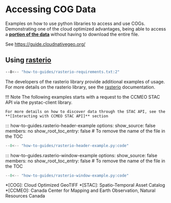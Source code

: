 # Accessing COG Data
Examples on how to use python libraries to access and use COGs. Demonstrating one of the cloud
optimized advantages, being able to access a **[portion of the data]** without having to download the entire file.  

See <https://guide.cloudnativegeo.org/>

## Using [rasterio]

``` sh
--8<-- "how-to-guides/rasterio-requirements.txt:2"
```

The developers of the rasterio library provide additional examples of usage. 
For more details on the rasterio library, see the [rasterio] documentation.

!!! Note
    The following examples starts with a request to the CCMEO STAC API via the pystac-client library.  

    For more details on how to discover data through the STAC API, see the **[Interacting with CCMEO STAC API]** section

<!-- START: Read the header of a cog using rasterio -->
::: how-to-guides.rasterio-header-example
    options:
        show_source: false
        members: no
        show_root_toc_entry: false # To remove the name of the file in the TOC

``` py linenums="1" hl_lines="23-35"
--8<-- "how-to-guides/rasterio-header-example.py:code"
```
<!-- END: Read the header of a cog using rasterio -->

<!-- START: Read a portion of a cog using rasterio -->
::: how-to-guides.rasterio-window-example
    options:
        show_source: false
        members: no
        show_root_toc_entry: false # To remove the name of the file in the TOC

``` py linenums="1" hl_lines="27-37"
--8<-- "how-to-guides/rasterio-window-example.py:code"
```
<!-- END: Read a portion of a cog using rasterio -->

[rasterio installation]: https://rasterio.readthedocs.io/en/stable/installation.html
[rasterio]: https://rasterio.readthedocs.io/en/latest/quickstart.html
[Interacting with CCMEO STAC API]: pystac-client.md
[portion of the data]: #how-to-guides.rasterio-window-example--read-a-portion-of-a-remote-cog

*[COG]: Cloud Optimized GeoTIFF
*[STAC]: Spatio-Temporal Asset Catalog
*[CCMEO]: Canada Center for Mapping and Earth Observation, Natural Resources Canada
